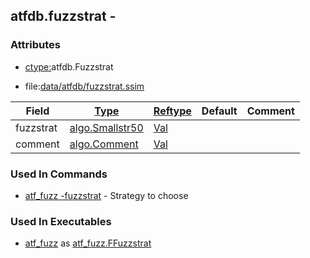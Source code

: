 ## atfdb.fuzzstrat -


### Attributes
<a href="#attributes"></a>
<!-- dev.mdmark  mdmark:MDSECTION  state:BEG_AUTO  param:Attributes -->
* [ctype:](/txt/ssimdb/dmmeta/ctype.md)atfdb.Fuzzstrat

* file:[data/atfdb/fuzzstrat.ssim](/data/atfdb/fuzzstrat.ssim)

|Field|[Type](/txt/ssimdb/dmmeta/ctype.md)|[Reftype](/txt/ssimdb/dmmeta/reftype.md)|Default|Comment|
|---|---|---|---|---|
|fuzzstrat|[algo.Smallstr50](/txt/protocol/algo/README.md#algo-smallstr50)|[Val](/txt/exe/amc/reftypes.md#val)|||
|comment|[algo.Comment](/txt/protocol/algo/Comment.md)|[Val](/txt/exe/amc/reftypes.md#val)|||

<!-- dev.mdmark  mdmark:MDSECTION  state:END_AUTO  param:Attributes -->

### Used In Commands
<a href="#used-in-commands"></a>
<!-- dev.mdmark  mdmark:MDSECTION  state:BEG_AUTO  param:CmdlineUses -->

* [atf_fuzz -fuzzstrat](/txt/exe/atf_fuzz/README.md) - Strategy to choose 

<!-- dev.mdmark  mdmark:MDSECTION  state:END_AUTO  param:CmdlineUses -->

### Used In Executables
<a href="#used-in-executables"></a>
<!-- dev.mdmark  mdmark:MDSECTION  state:BEG_AUTO  param:ImdbUses -->

* [atf_fuzz](/txt/exe/atf_fuzz/internals.md) as [atf_fuzz.FFuzzstrat](/txt/exe/atf_fuzz/internals.md#atf_fuzz-ffuzzstrat)

<!-- dev.mdmark  mdmark:MDSECTION  state:END_AUTO  param:ImdbUses -->

